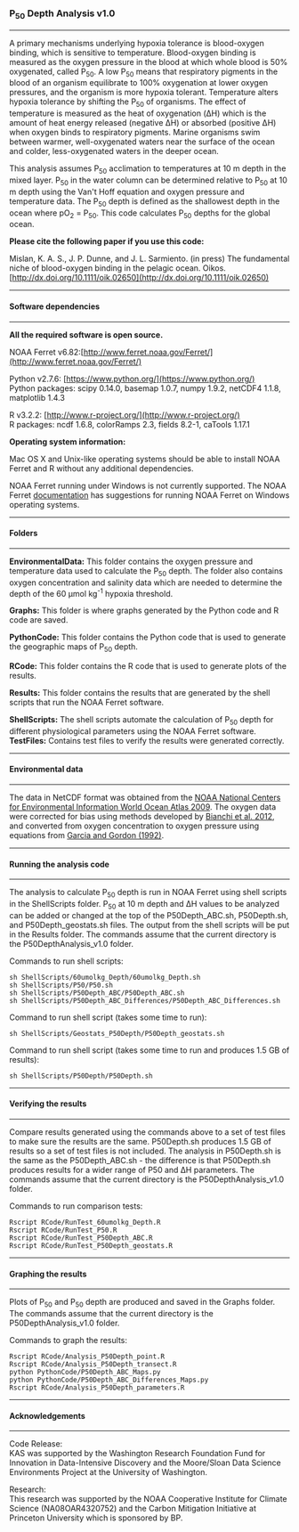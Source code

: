 ### P<sub>50</sub> Depth Analysis v1.0
-----------------------------  
 A primary mechanisms underlying hypoxia tolerance is blood-oxygen binding, which is sensitive to temperature. Blood-oxygen binding is measured as the oxygen pressure in the blood at which whole blood is 50% oxygenated, called P<sub>50</sub>. A low P<sub>50</sub> means that respiratory pigments in the blood of an organism equilibrate to 100% oxygenation at lower oxygen pressures, and the organism is more hypoxia tolerant. Temperature alters hypoxia tolerance by shifting the P<sub>50</sub> of organisms. The effect of temperature is measured as the heat of oxygenation (&Delta;H) which is the amount of heat energy released (negative &Delta;H) or absorbed (positive &Delta;H) when oxygen binds to respiratory pigments. Marine organisms swim between warmer, well-oxygenated waters near the surface of the ocean and colder, less-oxygenated waters in the deeper ocean.

This analysis assumes P<sub>50</sub> acclimation to temperatures at 10 m depth in the mixed layer.  P<sub>50</sub> in the water column can be determined relative to P<sub>50</sub> at 10 m depth using the Van't Hoff equation and oxygen pressure and temperature data. The P<sub>50</sub> depth is defined as the shallowest depth in the ocean where pO<sub>2</sub> = P<sub>50</sub>.  This code calculates P<sub>50</sub> depths for the global ocean.

**Please cite the following paper if you use this code:**

Mislan, K. A. S., J. P. Dunne, and J. L. Sarmiento. (in press)  The fundamental niche of blood-oxygen binding in the pelagic ocean. Oikos. [http://dx.doi.org/10.1111/oik.02650](http://dx.doi.org/10.1111/oik.02650)  


---------------------------
#### Software dependencies
---------------------------
**All the required software is open source.**

NOAA Ferret v6.82:[http://www.ferret.noaa.gov/Ferret/](http://www.ferret.noaa.gov/Ferret/)

Python v2.7.6: [https://www.python.org/](https://www.python.org/)  
Python packages: scipy 0.14.0, basemap 1.0.7, numpy 1.9.2, netCDF4 1.1.8, matplotlib 1.4.3

R v3.2.2: [http://www.r-project.org/](http://www.r-project.org/)  
R packages: ncdf 1.6.8, colorRamps 2.3, fields 8.2-1, caTools 1.17.1

**Operating system information:**

Mac OS X and Unix-like operating systems should be able to install NOAA Ferret and R without any additional dependencies.

NOAA Ferret running under Windows is not currently supported.  The NOAA Ferret [documentation](http://ferret.pmel.noaa.gov/Ferret/downloads/downloading_ferret) has suggestions for running NOAA Ferret on Windows operating systems.

---------------
#### Folders
---------------
**EnvironmentalData:** This folder contains the oxygen pressure and temperature data used to calculate the P<sub>50</sub> depth.  The folder also contains oxygen concentration and salinity data which are needed to determine the depth of the 60 &mu;mol kg<sup>-1</sup> hypoxia threshold.

**Graphs:**  This folder is where graphs generated by the Python code and R code are saved.

**PythonCode:**  This folder contains the Python code that is used to generate the geographic maps of P<sub>50</sub> depth.

**RCode:**  This folder contains the R code that is used to generate plots of the results.

**Results:**  This folder contains the results that are generated by the shell scripts that run the NOAA Ferret software.

**ShellScripts:**  The shell scripts automate the calculation of P<sub>50</sub> depth for different physiological parameters using the NOAA Ferret software.    
**TestFiles:**  Contains test files to verify the results were generated correctly.  

--------------------------
#### Environmental data
--------------------------
The data in NetCDF format was obtained from the [NOAA National Centers for Environmental Information World Ocean Atlas 2009](https://www.nodc.noaa.gov/OC5/WOA09/netcdf_data.html).  The oxygen data were corrected for bias using methods developed by [Bianchi et al. 2012](http://dx.doi.org/10.1029/2011GB004209), and converted from oxygen concentration to oxygen pressure using equations from [Garcia and Gordon (1992)](http://dx.doi.org/10.4319/lo.1992.37.6.1307).

-------------------------------
#### Running the analysis code
-------------------------------
The analysis to calculate P<sub>50</sub> depth is run in NOAA Ferret using shell scripts in the ShellScripts folder. P<sub>50</sub> at 10 m depth and &Delta;H values to be analyzed can be added or changed at the top of the P50Depth_ABC.sh, P50Depth.sh, and P50Depth_geostats.sh files.  The output from the shell scripts will be put in the Results folder.  The commands assume that the current directory is the P50DepthAnalysis_v1.0 folder.  

Commands to run shell scripts:  

    sh ShellScripts/60umolkg_Depth/60umolkg_Depth.sh
    sh ShellScripts/P50/P50.sh
    sh ShellScripts/P50Depth_ABC/P50Depth_ABC.sh
    sh ShellScripts/P50Depth_ABC_Differences/P50Depth_ABC_Differences.sh

Command to run shell script (takes some time to run):

    sh ShellScripts/Geostats_P50Depth/P50Depth_geostats.sh

Command to run shell script (takes some time to run and produces 1.5 GB of results):  

    sh ShellScripts/P50Depth/P50Depth.sh

-----------------------------
#### Verifying the results
-----------------------------
Compare results generated using the commands above to a set of test files to make sure the results are the same. P50Depth.sh produces 1.5 GB of results so a set of test files is not included.  The analysis in P50Depth.sh is the same as the P50Depth_ABC.sh - the difference is that P50Depth.sh produces results for a wider range of P50 and &Delta;H parameters.  The commands assume that the current directory is the P50DepthAnalysis_v1.0 folder.

Commands to run comparison tests:

    Rscript RCode/RunTest_60umolkg_Depth.R
    Rscript RCode/RunTest_P50.R
    Rscript RCode/RunTest_P50Depth_ABC.R
    Rscript RCode/RunTest_P50Depth_geostats.R


-----------------------------
#### Graphing the results
-----------------------------
Plots of P<sub>50</sub> and P<sub>50</sub> depth are produced and saved in the Graphs folder.  The commands assume that the current directory is the P50DepthAnalysis_v1.0 folder.

Commands to graph the results:

    Rscript RCode/Analysis_P50Depth_point.R
    Rscript RCode/Analysis_P50Depth_transect.R
    python PythonCode/P50Depth_ABC_Maps.py
    python PythonCode/P50Depth_ABC_Differences_Maps.py
    Rscript RCode/Analysis_P50Depth_parameters.R

-----------------------------
#### Acknowledgements
-----------------------------

Code Release:  
KAS was supported by the Washington Research Foundation Fund for Innovation in Data-Intensive Discovery and the Moore/Sloan Data Science Environments Project at the University of Washington.

Research:  
This research was supported by the NOAA Cooperative Institute for Climate Science (NA08OAR4320752) and the Carbon Mitigation Initiative at Princeton University which is sponsored by BP.
